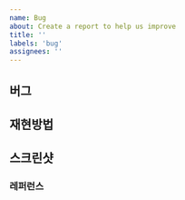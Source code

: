 ```yaml
---
name: Bug
about: Create a report to help us improve
title: ''
labels: 'bug'
assignees: ''
---
```


## 버그

## 재현방법

## 스크린샷

### 레퍼런스